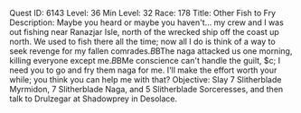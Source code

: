 Quest ID: 6143
Level: 36
Min Level: 32
Race: 178
Title: Other Fish to Fry
Description: Maybe you heard or maybe you haven't... my crew and I was out fishing near Ranazjar Isle, north of the wrecked ship off the coast up north. We used to fish there all the time; now all I do is think of a way to seek revenge for my fallen comrades.$B$BThe naga attacked us one morning, killing everyone except me.$B$BMe conscience can't handle the guilt, $c; I need you to go and fry them naga for me. I'll make the effort worth your while; you think you can help me with that?
Objective: Slay 7 Slitherblade Myrmidon, 7 Slitherblade Naga, and 5 Slitherblade Sorceresses, and then talk to Drulzegar at Shadowprey in Desolace.
